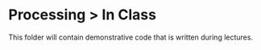 # Processing > In Class

This folder will contain demonstrative code that is written during lectures.
